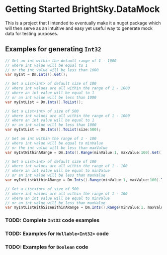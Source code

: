 # Getting Started BrightSky.DataMock
This is a project that I intended to eventually make it a nuget package which will then serve as an intuitive and easy 
yet useful way to generate mock data for testing purposes.

## Examples for generating `Int32`
```csharp
// Get an int within the default range of 1 - 1000
// where int value will be equal to 1
// or the int value will be less than 1000
var myInt = Dm.Ints().Get();

// Get a List<int> of default size of 100
// where int values are all within the range of 1 - 1000
// where an int value will be equal to 1
// or an int value will be less than 1000
var myIntList = Dm.Ints().ToList();

// Get a List<int> of size of 500
// where int values are all within the range of 1 - 1000
// where an int value will be equal to 1
// or an int value will be less than 1000
var myIntList = Dm.Ints().ToList(size:500);

// Get an int within the range of 1 - 100
// where int value will be equal to minValue
// or the int value will be less than maxValue
var myIntWithinARange = Dm.Ints().Range(minValue:1, maxValue:100).Get();

// Get a List<int> of default size of 100
// where int values are all within the range of 1 - 100
// where an int value will be equal to minValue
// or an int value will be less than maxValue
var myIntListWithinARange = Dm.Ints().Range(minValue:1, maxValue:100).ToList();

// Get a List<int> of size of 500
// where int values are all within the range of 1 - 100
// where an int value will be equal to minValue
// or an int value will be less than maxValue
var myIntListWithSizeWithinARange = Dm.Ints().Range(minValue:1, maxValue:100).ToList(size:500);
```

### TODD: Complete `Int32` code examples
### TODD: Examples for `Nullable<Int32>` code 
### TODO: Examples for `Boolean` code

